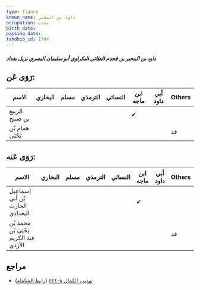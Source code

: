 ```yaml
---
type: figure
known_name: داود بن المحبر
occupation: محدث
birth_date:
passing_date:
tahdhib_id: 1784
---
```

##### داود بن المحبر بن قحذم الطائي البكراوي أبو سليمان البصري نزيل بغداد

## رَوَى عَن:
| الاسم            | البخاري | مسلم | الترمذي | النسائي | ابن ماجه | أبي داود | Others |
| ---------------- | ------- | ---- | ------- | ------- | -------- | -------- | ------ |
| الربيع بن صبيح   |         |      |         |         | ✔        |          |        |
| همام بْن يَحْيَى |         |      |         |         |          |          | قد     |
## رَوَى عَنه:
| الاسم                                  | البخاري | مسلم | الترمذي | النسائي | ابن ماجه | أبي داود | Others |
| -------------------------------------- | ------- | ---- | ------- | ------- | -------- | -------- | ------ |
| إسماعيل بْن أَبي الحارث البغدادي       |         |      |         |         | ✔        |          |        |
| محمد بْن يَحْيَى بْن عبد الكريم الأزدي |         |      |         |         |          |          | قد     |
## مراجع
- [تهذيب الكمال ٨-٤٤٤](obsidian://open?vault=Tahdhib-al-Kamal&file=Figures/١٧٨٤-داود%20بن%20المحبر%20بن%20قحذم%20الطائي%20البكراوي%20أبو%20سليمان%20البصري%20نزيل%20بغداد) ([رابط الشاملة](https://shamela.ws/book/3722/4155))
